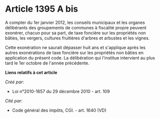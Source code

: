 # Article 1395 A bis

A compter du 1er janvier 2012, les conseils municipaux et les organes délibérants des groupements de communes à fiscalité
propre peuvent exonérer, chacun pour sa part, de taxe foncière sur les propriétés non bâties, les vergers, cultures
fruitières d'arbres et arbustes et les vignes.

Cette exonération ne saurait dépasser huit ans et s'applique après les autres exonérations de taxe foncière sur les
propriétés non bâties en application du présent code. La délibération qui l'institue intervient au plus tard le 1er octobre
de l'année précédente.

**Liens relatifs à cet article**

_Créé par_:

  - Loi n°2010-1657 du 29 décembre 2010 - art. 109

_Cité par_:

  - Code général des impôts, CGI. - art. 1640 (VD)
